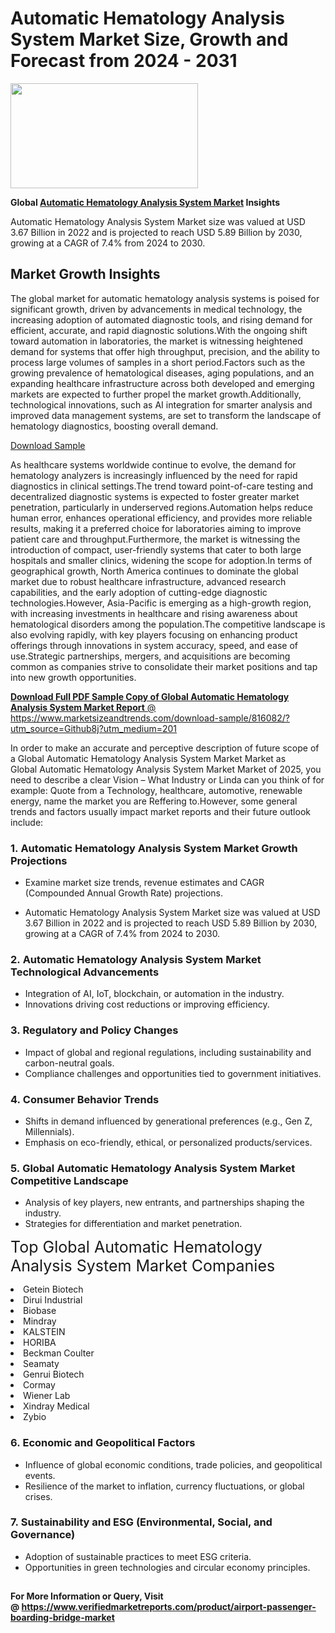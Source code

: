 <H1>Automatic Hematology Analysis System Market Size, Growth and Forecast from 2024 - 2031</H1><img class="aligncenter size-medium wp-image-584254" src="https://thirdeyenews.in/wp-content/uploads/2024/09/Global-Market-Research-300x168.jpeg" alt="" width="300" height="168" /><p><strong>Global&nbsp;<a href="https://www.marketsizeandtrends.com/download-sample/816082/?utm_source=Github8j?utm_medium=201">Automatic Hematology Analysis System Market</a> Insights</strong></p><p>Automatic Hematology Analysis System Market size was valued at USD 3.67 Billion in 2022 and is projected to reach USD 5.89 Billion by 2030, growing at a CAGR of 7.4% from 2024 to 2030.</p><p><h2>Market Growth Insights</h2> The global market for automatic hematology analysis systems is poised for significant growth, driven by advancements in medical technology, the increasing adoption of automated diagnostic tools, and rising demand for efficient, accurate, and rapid diagnostic solutions.With the ongoing shift toward automation in laboratories, the market is witnessing heightened demand for systems that offer high throughput, precision, and the ability to process large volumes of samples in a short period.Factors such as the growing prevalence of hematological diseases, aging populations, and an expanding healthcare infrastructure across both developed and emerging markets are expected to further propel the market growth.Additionally, technological innovations, such as AI integration for smarter analysis and improved data management systems, are set to transform the landscape of hematology diagnostics, boosting overall demand.<p><a href="#">Download Sample</a></p> As healthcare systems worldwide continue to evolve, the demand for hematology analyzers is increasingly influenced by the need for rapid diagnostics in clinical settings.The trend toward point-of-care testing and decentralized diagnostic systems is expected to foster greater market penetration, particularly in underserved regions.Automation helps reduce human error, enhances operational efficiency, and provides more reliable results, making it a preferred choice for laboratories aiming to improve patient care and throughput.Furthermore, the market is witnessing the introduction of compact, user-friendly systems that cater to both large hospitals and smaller clinics, widening the scope for adoption.In terms of geographical growth, North America continues to dominate the global market due to robust healthcare infrastructure, advanced research capabilities, and the early adoption of cutting-edge diagnostic technologies.However, Asia-Pacific is emerging as a high-growth region, with increasing investments in healthcare and rising awareness about hematological disorders among the population.The competitive landscape is also evolving rapidly, with key players focusing on enhancing product offerings through innovations in system accuracy, speed, and ease of use.Strategic partnerships, mergers, and acquisitions are becoming common as companies strive to consolidate their market positions and tap into new growth opportunities.<p><a href="#"></p><p><span class=""><strong>Download Full PDF Sample Copy of Global Automatic Hematology Analysis System Market Report</strong> @ <a href="https://www.marketsizeandtrends.com/download-sample/816082/?utm_source=Github8j?utm_medium=201" target="_blank">https://www.marketsizeandtrends.com/download-sample/816082/?utm_source=Github8j?utm_medium=201</a></span></p><p>In order to make an accurate and perceptive description of future scope of a Global&nbsp;Automatic Hematology Analysis System Market Market as Global&nbsp;Automatic Hematology Analysis System Market Market of 2025, you need to describe a clear Vision &ndash; What Industry or Linda can you think of for example: Quote from a Technology, healthcare, automotive, renewable energy, name the market you are Reffering to.However, some general trends and factors usually impact market reports and their future outlook include:</p><h3>1.&nbsp;<strong>Automatic Hematology Analysis System Market Growth Projections</strong></h3><ul><li>Examine market size trends, revenue estimates and CAGR (Compounded Annual Growth Rate) projections.</li><li><p>Automatic Hematology Analysis System Market size was valued at USD 3.67 Billion in 2022 and is projected to reach USD 5.89 Billion by 2030, growing at a CAGR of 7.4% from 2024 to 2030.</p></li></ul><h3>2.&nbsp;<strong>Automatic Hematology Analysis System Market Technological Advancements</strong></h3><ul><li>Integration of AI, IoT, blockchain, or automation in the industry.</li><li>Innovations driving cost reductions or improving efficiency.</li></ul><h3>3.&nbsp;<strong>Regulatory and Policy Changes</strong></h3><ul><li>Impact of global and regional regulations, including sustainability and carbon-neutral goals.</li><li>Compliance challenges and opportunities tied to government initiatives.</li></ul><h3>4.&nbsp;<strong>Consumer Behavior Trends</strong></h3><ul><li>Shifts in demand influenced by generational preferences (e.g., Gen Z, Millennials).</li><li>Emphasis on eco-friendly, ethical, or personalized products/services.</li></ul><h3>5.&nbsp;<strong>Global Automatic Hematology Analysis System Market Competitive Landscape</strong></h3><ul><li>Analysis of key players, new entrants, and partnerships shaping the industry.</li><li>Strategies for differentiation and market penetration.</li></ul><p data-pm-slice="1 1 []"><span style="color: inherit; font-family: inherit; font-size: 25px;">Top Global Automatic Hematology Analysis System Market Companies</span></p><div class="" data-test-id=""><p><li>Getein Biotech</li><li> Dirui Industrial</li><li> Biobase</li><li> Mindray</li><li> KALSTEIN</li><li> HORIBA</li><li> Beckman Coulter</li><li> Seamaty</li><li> Genrui Biotech</li><li> Cormay</li><li> Wiener Lab</li><li> Xindray Medical</li><li> Zybio</li></p></div><h3>6.&nbsp;<strong>Economic and Geopolitical Factors</strong></h3><ul><li>Influence of global economic conditions, trade policies, and geopolitical events.</li><li>Resilience of the market to inflation, currency fluctuations, or global crises.</li></ul><h3>7.&nbsp;<strong>Sustainability and ESG (Environmental, Social, and Governance)</strong></h3><ul><li>Adoption of sustainable practices to meet ESG criteria.</li><li>Opportunities in green technologies and circular economy principles.</li></ul><h2><strong style="font-size: 14px;">For More Information or Query, Visit @&nbsp;</strong><a style="background-color: #ffffff; font-size: 14px;" href="https://www.marketsizeandtrends.com/report/automatic-hematology-analysis-system-market/" target="_blank">https://www.verifiedmarketreports.com/product/airport-passenger-boarding-bridge-market</a></h2>